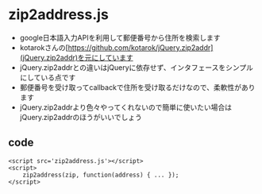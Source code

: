 # zip2address.js

* google日本語入力APIを利用して郵便番号から住所を検索します
* kotarokさんの[https://github.com/kotarok/jQuery.zip2addr](jQuery.zip2addr)を元にしています
* jQuery.zip2addrとの違いはjQueryに依存せず、インタフェースをシンプルにしている点です
* 郵便番号を受け取ってcallbackで住所を受け取るだけなので、柔軟性があります
* jQuery.zip2addrより色々やってくれないので簡単に使いたい場合はjQuery.zip2addrのほうがいいでしょう

## code

    <script src='zip2address.js'></script>
    <script>
        zip2address(zip, function(address) { ... });
    </script>
